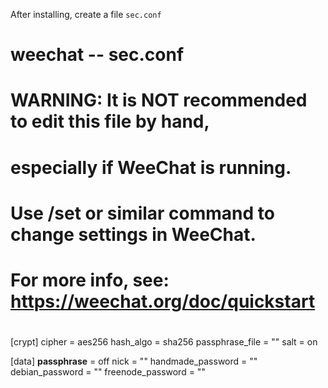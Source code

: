 After installing, create a file `sec.conf`

#
# weechat -- sec.conf
#
# WARNING: It is NOT recommended to edit this file by hand,
# especially if WeeChat is running.
#
# Use /set or similar command to change settings in WeeChat.
#
# For more info, see: https://weechat.org/doc/quickstart
#

[crypt]
cipher = aes256
hash_algo = sha256
passphrase_file = ""
salt = on

[data]
__passphrase__ = off
nick = "<nick>"
handmade_password = "<password>"
debian_password = "<password>"
freenode_password = "<password>"

